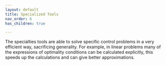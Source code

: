 ```yaml
---
layout: default
title: Specialized Tools
nav_order: 6
has_children: true

---
```


The specialties tools are able to solve specific control problems in a very efficient way, sacrificing generality. For example, in linear problems many of the expressions of optimality conditions can be calculated explicitly, this speeds up the calculations and can give better approximations.